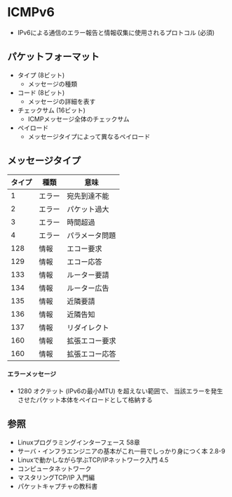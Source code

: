 # ICMPv6
- IPv6による通信のエラー報告と情報収集に使用されるプロトコル (必須)

## パケットフォーマット
- タイプ (8ビット)
  - メッセージの種類
- コード (8ビット)
  - メッセージの詳細を表す
- チェックサム (16ビット)
  - ICMPメッセージ全体のチェックサム
- ペイロード
  - メッセージタイプによって異なるペイロード

## メッセージタイプ

| タイプ | 種類   | 意味           |
| -      | -      | -              |
| 1      | エラー | 宛先到達不能   |
| 2      | エラー | パケット過大   |
| 3      | エラー | 時間超過       |
| 4      | エラー | パラメータ問題 |
| 128    | 情報   | エコー要求     |
| 129    | 情報   | エコー応答     |
| 133    | 情報   | ルーター要請   |
| 134    | 情報   | ルーター広告   |
| 135    | 情報   | 近隣要請       |
| 136    | 情報   | 近隣告知       |
| 137    | 情報   | リダイレクト   |
| 160    | 情報   | 拡張エコー要求 |
| 160    | 情報   | 拡張エコー応答 |

#### エラーメッセージ
- 1280 オクテット (IPv6の最小MTU) を超えない範囲で、
  当該エラーを発生させたパケット本体をペイロードとして格納する

## 参照
- Linuxプログラミングインターフェース 58章
- サーバ・インフラエンジニアの基本がこれ一冊でしっかり身につく本 2.8-9
- Linuxで動かしながら学ぶTCP/IPネットワーク入門 4.5
- コンピュータネットワーク
- マスタリングTCP/IP 入門編
- パケットキャプチャの教科書
